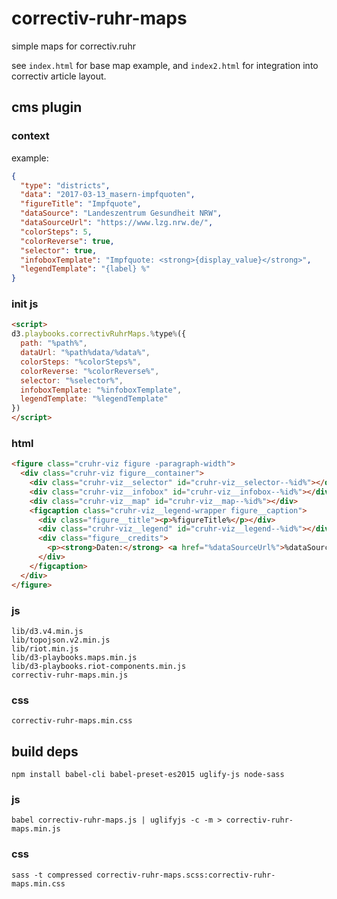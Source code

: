 # correctiv-ruhr-maps

simple maps for correctiv.ruhr

see `index.html` for base map example, and `index2.html` for integration into correctiv article layout.


## cms plugin

### context

example:

```json
{
  "type": "districts",
  "data": "2017-03-13_masern-impfquoten",
  "figureTitle": "Impfquote",
  "dataSource": "Landeszentrum Gesundheit NRW",
  "dataSourceUrl": "https://www.lzg.nrw.de/",
  "colorSteps": 5,
  "colorReverse": true,
  "selector": true,
  "infoboxTemplate": "Impfquote: <strong>{display_value}</strong>",
  "legendTemplate": "{label} %"
}
```


### init js

```html
<script>
d3.playbooks.correctivRuhrMaps.%type%({
  path: "%path%",
  dataUrl: "%path%data/%data%",
  colorSteps: "%colorSteps%",
  colorReverse: "%colorReverse%",
  selector: "%selector%",
  infoboxTemplate: "%infoboxTemplate",
  legendTemplate: "%legendTemplate"
})
</script>
```


### html

```html
<figure class="cruhr-viz figure -paragraph-width">
  <div class="cruhr-viz figure__container">
    <div class="cruhr-viz__selector" id="cruhr-viz__selector--%id%"></div>
    <div class="cruhr-viz__infobox" id="cruhr-viz__infobox--%id%"></div>
    <div class="cruhr-viz__map" id="cruhr-viz__map--%id%"></div>
    <figcaption class="cruhr-viz__legend-wrapper figure__caption">
      <div class="figure__title"><p>%figureTitle%</p></div>
      <div class="cruhr-viz__legend" id="cruhr-viz__legend--%id%"></div>
      <div class="figure__credits">
        <p><strong>Daten:</strong> <a href="%dataSourceUrl%">%dataSource%</a></p>
      </div>
    </figcaption>
  </div>
</figure>
```

### js

```
lib/d3.v4.min.js
lib/topojson.v2.min.js
lib/riot.min.js
lib/d3-playbooks.maps.min.js
lib/d3-playbooks.riot-components.min.js
correctiv-ruhr-maps.min.js
```


### css

```
correctiv-ruhr-maps.min.css
```



## build deps

`npm install babel-cli babel-preset-es2015 uglify-js node-sass`

### js

`babel correctiv-ruhr-maps.js | uglifyjs -c -m > correctiv-ruhr-maps.min.js`

### css

`sass -t compressed correctiv-ruhr-maps.scss:correctiv-ruhr-maps.min.css`
